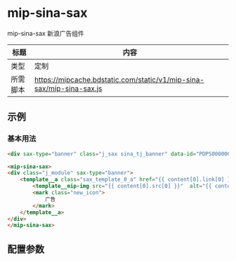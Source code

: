 # mip-sina-sax

mip-sina-sax 新浪广告组件

标题|内容
----|----
类型|定制
所需脚本|https://mipcache.bdstatic.com/static/v1/mip-sina-sax/mip-sina-sax.js

## 示例

### 基本用法

```html
<div sax-type="banner" class="j_sax sina_tj_banner" data-id="PDPS000000057793"></div>

<mip-sina-sax>
<div class="j_module" sax-type="banner">
    <template__a class="sax_template_0_a" href="{{ content[0].link[0] }}" target="_blank">
        <template__mip-img src="{{ content[0].src[0] }}"  alt="{{ content[0].src[1] }}"></template__mip-img>
        <mark class="new_icon">
            广告
        </mark>
    </template__a>
</div>
</mip-sina-sax>

```

## 配置参数

